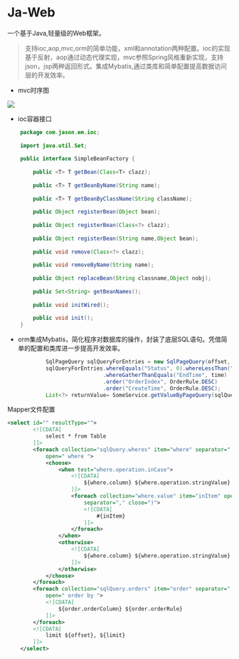 Ja-Web
=================
一个基于Java,轻量级的Web框架。
>支持ioc,aop,mvc,orm的简单功能，xml和annotation两种配置。ioc的实现基于反射，aop通过动态代理实现，mvc参照Spring风格重新实现，支持json，jsp两种返回形式。集成Mybatis,通过类库和简单配置提高数据访问层的开发效率。

- mvc时序图

![](http://7xwciz.com1.z0.glb.clouddn.com/mvc_new.jpg)

- ioc容器接口
```java
    package com.jason.em.ioc;
    
    import java.util.Set;
    
    public interface SimpleBeanFactory {
    
    	public <T> T getBean(Class<T> clazz);
    
    	public <T> T getBeanByName(String name);
    	
    	public <T> T getBeanByClassName(String className);
    	
    	public Object registerBean(Object bean);
    	
    	public Object registerBean(Class<?> clazz);
    
    	public Object registerBean(String name,Object bean);
    	
    	public void remove(Class<?> clazz);
    	
    	public void removeByName(String name);
    	
    	public Object replaceBean(String classname,Object nobj);
    	
    	public Set<String> getBeanNames();
    	
    	public void initWired();
    	
    	public void init();
    }
```
- orm集成Mybatis，简化程序对数据库的操作，封装了底层SQL语句。凭借简单的配置和类库进一步提高开发效率。

```java
            SqlPageQuery sqlQueryForEntries = new SqlPageQuery(offset, pageSize);
            sqlQueryForEntries.whereEquals("Status", 0).whereLessThan("StartTime", time)
                              .whereGatherThanEquals("EndTime", time)
                              .order("OrderIndex", OrderRule.DESC)
                              .order("CreateTime", OrderRule.DESC);
            List<?> returnValue= SomeService.getValueByPageQuery(sqlQueryForEntries);
```

Mapper文件配置
```xml
<select id="" resultType="">
		<![CDATA[
			select * from Table
		]]>
		<foreach collection="sqlQuery.wheres" item="where" separator=" and "
			open=" where ">
			<choose>
				<when test="where.operation.inCase">
					<![CDATA[
						${where.column} ${where.operation.stringValue}
					]]>
					<foreach collection="where.value" item="inItem" open="("
						separator="," close=")">
						<![CDATA[
							#{inItem}
						]]>
					</foreach>
				</when>
				<otherwise>
					<![CDATA[
						${where.column} ${where.operation.stringValue} #{where.value}
					]]>
				</otherwise>
			</choose>
		</foreach>
		<foreach collection="sqlQuery.orders" item="order" separator=","
			open=" order by ">
			<![CDATA[
				${order.orderColumn} ${order.orderRule}
			]]>
		</foreach>
		<![CDATA[
			limit ${offset}, ${limit}
		]]>
	</select>
```


